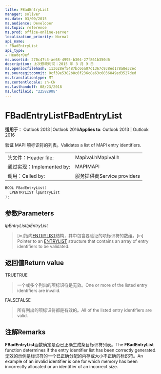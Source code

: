 ```yaml
---
title: FBadEntryList
manager: soliver
ms.date: 03/09/2015
ms.audience: Developer
ms.topic: reference
ms.prod: office-online-server
localization_priority: Normal
api_name:
- FBadEntryList
api_type:
- HeaderDef
ms.assetid: 270c47c3-ae68-4995-b304-27f861b350d6
description: 上次修改时间：2015 年 3 月 9 日
ms.openlocfilehash: 113628ef5487bc66a07d1367c938ed178a8e32ec
ms.sourcegitcommit: 0cf39e5382b8c6f236c8a63c6036849ed3527ded
ms.translationtype: MT
ms.contentlocale: zh-CN
ms.lasthandoff: 08/23/2018
ms.locfileid: "22582908"
---
```

# <a name="fbadentrylist"></a><span data-ttu-id="7297b-103">FBadEntryList</span><span class="sxs-lookup"><span data-stu-id="7297b-103">FBadEntryList</span></span>

  
  
<span data-ttu-id="7297b-104">**适用于**： Outlook 2013 |Outlook 2016</span><span class="sxs-lookup"><span data-stu-id="7297b-104">**Applies to**: Outlook 2013 | Outlook 2016</span></span> 
  
<span data-ttu-id="7297b-105">验证 MAPI 项标识符的列表。</span><span class="sxs-lookup"><span data-stu-id="7297b-105">Validates a list of MAPI entry identifiers.</span></span> 
  
|||
|:-----|:-----|
|<span data-ttu-id="7297b-106">头文件：</span><span class="sxs-lookup"><span data-stu-id="7297b-106">Header file:</span></span>  <br/> |<span data-ttu-id="7297b-107">Mapival.h</span><span class="sxs-lookup"><span data-stu-id="7297b-107">Mapival.h</span></span>  <br/> |
|<span data-ttu-id="7297b-108">通过实现：</span><span class="sxs-lookup"><span data-stu-id="7297b-108">Implemented by:</span></span>  <br/> |<span data-ttu-id="7297b-109">MAPI</span><span class="sxs-lookup"><span data-stu-id="7297b-109">MAPI</span></span>  <br/> |
|<span data-ttu-id="7297b-110">调用：</span><span class="sxs-lookup"><span data-stu-id="7297b-110">Called by:</span></span>  <br/> |<span data-ttu-id="7297b-111">服务提供商</span><span class="sxs-lookup"><span data-stu-id="7297b-111">Service providers</span></span>  <br/> |
   
```cpp
BOOL FBadEntryList(
  LPENTRYLIST lpEntryList
);
```

## <a name="parameters"></a><span data-ttu-id="7297b-112">参数</span><span class="sxs-lookup"><span data-stu-id="7297b-112">Parameters</span></span>

 <span data-ttu-id="7297b-113">_lpEntryList_</span><span class="sxs-lookup"><span data-stu-id="7297b-113">_lpEntryList_</span></span>
  
> <span data-ttu-id="7297b-114">[in]指向[ENTRYLIST](entrylist.md)结构，其中包含要验证的项标识符的数组。</span><span class="sxs-lookup"><span data-stu-id="7297b-114">[in] Pointer to an [ENTRYLIST](entrylist.md) structure that contains an array of entry identifiers to be validated.</span></span> 
    
## <a name="return-value"></a><span data-ttu-id="7297b-115">返回值</span><span class="sxs-lookup"><span data-stu-id="7297b-115">Return value</span></span>

<span data-ttu-id="7297b-116">TRUE</span><span class="sxs-lookup"><span data-stu-id="7297b-116">TRUE</span></span> 
  
> <span data-ttu-id="7297b-117">一个或多个列出的项标识符是无效。</span><span class="sxs-lookup"><span data-stu-id="7297b-117">One or more of the listed entry identifiers are invalid.</span></span> 
    
<span data-ttu-id="7297b-118">FALSE</span><span class="sxs-lookup"><span data-stu-id="7297b-118">FALSE</span></span> 
  
> <span data-ttu-id="7297b-119">所有列出的项标识符都是有效的。</span><span class="sxs-lookup"><span data-stu-id="7297b-119">All of the listed entry identifiers are valid.</span></span>
    
## <a name="remarks"></a><span data-ttu-id="7297b-120">注解</span><span class="sxs-lookup"><span data-stu-id="7297b-120">Remarks</span></span>

<span data-ttu-id="7297b-121">**FBadEntryList**函数确定是否已正确生成条目标识符列表。</span><span class="sxs-lookup"><span data-stu-id="7297b-121">The **FBadEntryList** function determines if the entry identifier list has been correctly generated.</span></span> <span data-ttu-id="7297b-122">无效的示例是标识符的一个已正确分配的内存或大小不正确的标识符。</span><span class="sxs-lookup"><span data-stu-id="7297b-122">An example of an invalid identifier is one for which memory has been incorrectly allocated or an identifier of an incorrect size.</span></span> 
  


